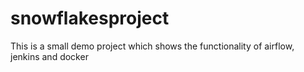 # snowflakesproject
This is a small demo project which shows the functionality of airflow, jenkins and docker 
